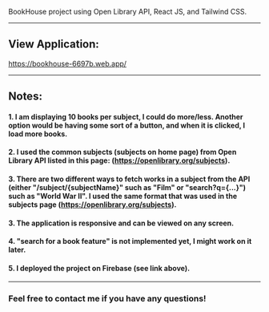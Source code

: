 BookHouse project using Open Library API, React JS, and Tailwind CSS.
***
## **View Application:**
https://bookhouse-6697b.web.app/
***
## **Notes:**
#### 1. I am displaying 10 books per subject, I could do more/less. Another option would be having some sort of a button, and when it is clicked, I load more books.
#### 2. I used the common subjects (subjects on home page) from Open Library API listed in this page: (https://openlibrary.org/subjects).
#### 3. There are two different ways to fetch works in a subject from the API (either "/subject/{subjectName}" such as "Film" or "search?q={...}") such as "World War II". I used the same format that was used in the subjects page (https://openlibrary.org/subjects).
#### 3. The application is responsive and can be viewed on any screen.
#### 4. "search for a book feature" is not implemented yet, I might work on it later.
#### 5. I deployed the project on Firebase (see link above).
***
### Feel free to contact me if you have any questions!
